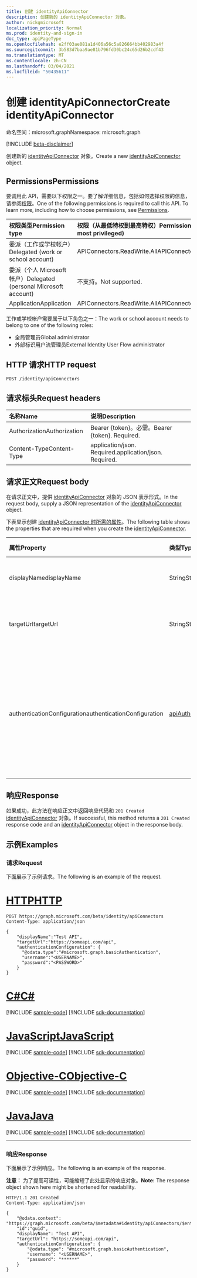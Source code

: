 ```yaml
---
title: 创建 identityApiConnector
description: 创建新的 identityApiConnector 对象。
author: nickgmicrosoft
localization_priority: Normal
ms.prod: identity-and-sign-in
doc_type: apiPageType
ms.openlocfilehash: e2ff03ae081a1d406a56c5a826664bb402983a4f
ms.sourcegitcommit: 3b583d7baa9ae81b796fd30bc24c65d26b2cdf43
ms.translationtype: MT
ms.contentlocale: zh-CN
ms.lasthandoff: 03/04/2021
ms.locfileid: "50435611"
---
```

# <a name="create-identityapiconnector"></a><span data-ttu-id="a804e-103">创建 identityApiConnector</span><span class="sxs-lookup"><span data-stu-id="a804e-103">Create identityApiConnector</span></span>

<span data-ttu-id="a804e-104">命名空间：microsoft.graph</span><span class="sxs-lookup"><span data-stu-id="a804e-104">Namespace: microsoft.graph</span></span>

[!INCLUDE [beta-disclaimer](../../includes/beta-disclaimer.md)]

<span data-ttu-id="a804e-105">创建新的 [identityApiConnector](../resources/identityapiconnector.md) 对象。</span><span class="sxs-lookup"><span data-stu-id="a804e-105">Create a new [identityApiConnector](../resources/identityapiconnector.md) object.</span></span>

## <a name="permissions"></a><span data-ttu-id="a804e-106">Permissions</span><span class="sxs-lookup"><span data-stu-id="a804e-106">Permissions</span></span>

<span data-ttu-id="a804e-p101">要调用此 API，需要以下权限之一。要了解详细信息，包括如何选择权限的信息，请参阅[权限](/graph/permissions-reference)。</span><span class="sxs-lookup"><span data-stu-id="a804e-p101">One of the following permissions is required to call this API. To learn more, including how to choose permissions, see [Permissions](/graph/permissions-reference).</span></span>

| <span data-ttu-id="a804e-109">权限类型</span><span class="sxs-lookup"><span data-stu-id="a804e-109">Permission type</span></span>                        | <span data-ttu-id="a804e-110">权限（从最低特权到最高特权）</span><span class="sxs-lookup"><span data-stu-id="a804e-110">Permissions (from least to most privileged)</span></span> |
| :------------------------------------- | :------------------------------------------ |
| <span data-ttu-id="a804e-111">委派（工作或学校帐户）</span><span class="sxs-lookup"><span data-stu-id="a804e-111">Delegated (work or school account)</span></span>     | <span data-ttu-id="a804e-112">APIConnectors.ReadWrite.All</span><span class="sxs-lookup"><span data-stu-id="a804e-112">APIConnectors.ReadWrite.All</span></span> |
| <span data-ttu-id="a804e-113">委派（个人 Microsoft 帐户）</span><span class="sxs-lookup"><span data-stu-id="a804e-113">Delegated (personal Microsoft account)</span></span> | <span data-ttu-id="a804e-114">不支持。</span><span class="sxs-lookup"><span data-stu-id="a804e-114">Not supported.</span></span>  |
| <span data-ttu-id="a804e-115">Application</span><span class="sxs-lookup"><span data-stu-id="a804e-115">Application</span></span>                            | <span data-ttu-id="a804e-116">APIConnectors.ReadWrite.All</span><span class="sxs-lookup"><span data-stu-id="a804e-116">APIConnectors.ReadWrite.All</span></span> |

<span data-ttu-id="a804e-117">工作或学校帐户需要属于以下角色之一：</span><span class="sxs-lookup"><span data-stu-id="a804e-117">The work or school account needs to belong to one of the following roles:</span></span>

* <span data-ttu-id="a804e-118">全局管理员</span><span class="sxs-lookup"><span data-stu-id="a804e-118">Global administrator</span></span>
* <span data-ttu-id="a804e-119">外部标识用户流管理员</span><span class="sxs-lookup"><span data-stu-id="a804e-119">External Identity User Flow administrator</span></span>

## <a name="http-request"></a><span data-ttu-id="a804e-120">HTTP 请求</span><span class="sxs-lookup"><span data-stu-id="a804e-120">HTTP request</span></span>

<!-- {
  "blockType": "ignored"
}
-->

```http
POST /identity/apiConnectors
```

## <a name="request-headers"></a><span data-ttu-id="a804e-121">请求标头</span><span class="sxs-lookup"><span data-stu-id="a804e-121">Request headers</span></span>

| <span data-ttu-id="a804e-122">名称</span><span class="sxs-lookup"><span data-stu-id="a804e-122">Name</span></span>          | <span data-ttu-id="a804e-123">说明</span><span class="sxs-lookup"><span data-stu-id="a804e-123">Description</span></span>                 |
| :------------ | :-------------------------- |
| <span data-ttu-id="a804e-124">Authorization</span><span class="sxs-lookup"><span data-stu-id="a804e-124">Authorization</span></span> | <span data-ttu-id="a804e-p102">Bearer {token}。必需。</span><span class="sxs-lookup"><span data-stu-id="a804e-p102">Bearer {token}. Required.</span></span>   |
| <span data-ttu-id="a804e-127">Content-Type</span><span class="sxs-lookup"><span data-stu-id="a804e-127">Content-Type</span></span>  | <span data-ttu-id="a804e-p103">application/json. Required.</span><span class="sxs-lookup"><span data-stu-id="a804e-p103">application/json. Required.</span></span> |

## <a name="request-body"></a><span data-ttu-id="a804e-130">请求正文</span><span class="sxs-lookup"><span data-stu-id="a804e-130">Request body</span></span>

<span data-ttu-id="a804e-131">在请求正文中，提供 [identityApiConnector](../resources/identityapiconnector.md) 对象的 JSON 表示形式。</span><span class="sxs-lookup"><span data-stu-id="a804e-131">In the request body, supply a JSON representation of the [identityApiConnector](../resources/identityapiconnector.md) object.</span></span>

<span data-ttu-id="a804e-132">下表显示创建 [identityApiConnector 时所需的属性](../resources/identityapiconnector.md)。</span><span class="sxs-lookup"><span data-stu-id="a804e-132">The following table shows the properties that are required when you create the [identityApiConnector](../resources/identityapiconnector.md).</span></span>

|<span data-ttu-id="a804e-133">属性</span><span class="sxs-lookup"><span data-stu-id="a804e-133">Property</span></span>|<span data-ttu-id="a804e-134">类型</span><span class="sxs-lookup"><span data-stu-id="a804e-134">Type</span></span>|<span data-ttu-id="a804e-135">说明</span><span class="sxs-lookup"><span data-stu-id="a804e-135">Description</span></span>|
|:---|:---|:---|
|<span data-ttu-id="a804e-136">displayName</span><span class="sxs-lookup"><span data-stu-id="a804e-136">displayName</span></span>|<span data-ttu-id="a804e-137">String</span><span class="sxs-lookup"><span data-stu-id="a804e-137">String</span></span>| <span data-ttu-id="a804e-138">API 连接器的名称。</span><span class="sxs-lookup"><span data-stu-id="a804e-138">The name of the API connector.</span></span> |
|<span data-ttu-id="a804e-139">targetUrl</span><span class="sxs-lookup"><span data-stu-id="a804e-139">targetUrl</span></span>|<span data-ttu-id="a804e-140">String</span><span class="sxs-lookup"><span data-stu-id="a804e-140">String</span></span>| <span data-ttu-id="a804e-141">要调用的 API 终结点的 URL。</span><span class="sxs-lookup"><span data-stu-id="a804e-141">The URL of the API endpoint to call.</span></span> |
|<span data-ttu-id="a804e-142">authenticationConfiguration</span><span class="sxs-lookup"><span data-stu-id="a804e-142">authenticationConfiguration</span></span>|[<span data-ttu-id="a804e-143">apiAuthenticationConfigurationBase</span><span class="sxs-lookup"><span data-stu-id="a804e-143">apiAuthenticationConfigurationBase</span></span>](../resources/apiauthenticationconfigurationbase.md)|<span data-ttu-id="a804e-144">描述用于调用 API 的身份验证配置详细信息的对象。</span><span class="sxs-lookup"><span data-stu-id="a804e-144">The object which describes the authentication configuration details for calling the API.</span></span> <span data-ttu-id="a804e-145">仅 [支持基本](../resources/basicauthentication.md) 身份验证。</span><span class="sxs-lookup"><span data-stu-id="a804e-145">Only [Basic authentication](../resources/basicauthentication.md) is supported.</span></span>|

## <a name="response"></a><span data-ttu-id="a804e-146">响应</span><span class="sxs-lookup"><span data-stu-id="a804e-146">Response</span></span>

<span data-ttu-id="a804e-147">如果成功，此方法在响应正文中返回响应代码和 `201 Created` [identityApiConnector](../resources/identityapiconnector.md) 对象。</span><span class="sxs-lookup"><span data-stu-id="a804e-147">If successful, this method returns a `201 Created` response code and an [identityApiConnector](../resources/identityapiconnector.md) object in the response body.</span></span>

## <a name="examples"></a><span data-ttu-id="a804e-148">示例</span><span class="sxs-lookup"><span data-stu-id="a804e-148">Examples</span></span>

### <a name="request"></a><span data-ttu-id="a804e-149">请求</span><span class="sxs-lookup"><span data-stu-id="a804e-149">Request</span></span>

<span data-ttu-id="a804e-150">下面展示了示例请求。</span><span class="sxs-lookup"><span data-stu-id="a804e-150">The following is an example of the request.</span></span>


# <a name="http"></a>[<span data-ttu-id="a804e-151">HTTP</span><span class="sxs-lookup"><span data-stu-id="a804e-151">HTTP</span></span>](#tab/http)
<!-- {
  "blockType": "request",
  "name": "create_identityapiconnector"
}
-->

```http
POST https://graph.microsoft.com/beta/identity/apiConnectors
Content-Type: application/json

{
    "displayName":"Test API",
    "targetUrl":"https://someapi.com/api",
    "authenticationConfiguration": {
      "@odata.type":"#microsoft.graph.basicAuthentication",
      "username":"<USERNAME>",
      "password":"<PASSWORD>"
    }
}
```
# <a name="c"></a>[<span data-ttu-id="a804e-152">C#</span><span class="sxs-lookup"><span data-stu-id="a804e-152">C#</span></span>](#tab/csharp)
[!INCLUDE [sample-code](../includes/snippets/csharp/create-identityapiconnector-csharp-snippets.md)]
[!INCLUDE [sdk-documentation](../includes/snippets/snippets-sdk-documentation-link.md)]

# <a name="javascript"></a>[<span data-ttu-id="a804e-153">JavaScript</span><span class="sxs-lookup"><span data-stu-id="a804e-153">JavaScript</span></span>](#tab/javascript)
[!INCLUDE [sample-code](../includes/snippets/javascript/create-identityapiconnector-javascript-snippets.md)]
[!INCLUDE [sdk-documentation](../includes/snippets/snippets-sdk-documentation-link.md)]

# <a name="objective-c"></a>[<span data-ttu-id="a804e-154">Objective-C</span><span class="sxs-lookup"><span data-stu-id="a804e-154">Objective-C</span></span>](#tab/objc)
[!INCLUDE [sample-code](../includes/snippets/objc/create-identityapiconnector-objc-snippets.md)]
[!INCLUDE [sdk-documentation](../includes/snippets/snippets-sdk-documentation-link.md)]

# <a name="java"></a>[<span data-ttu-id="a804e-155">Java</span><span class="sxs-lookup"><span data-stu-id="a804e-155">Java</span></span>](#tab/java)
[!INCLUDE [sample-code](../includes/snippets/java/create-identityapiconnector-java-snippets.md)]
[!INCLUDE [sdk-documentation](../includes/snippets/snippets-sdk-documentation-link.md)]

---


### <a name="response"></a><span data-ttu-id="a804e-156">响应</span><span class="sxs-lookup"><span data-stu-id="a804e-156">Response</span></span>

<span data-ttu-id="a804e-157">下面展示了示例响应。</span><span class="sxs-lookup"><span data-stu-id="a804e-157">The following is an example of the response.</span></span>

<span data-ttu-id="a804e-158">**注意：** 为了提高可读性，可能缩短了此处显示的响应对象。</span><span class="sxs-lookup"><span data-stu-id="a804e-158">**Note:** The response object shown here might be shortened for readability.</span></span>

<!-- {
  "blockType": "response",
  "truncated": true,
  "@odata.type": "microsoft.graph.identityApiConnector"
}
-->

```http
HTTP/1.1 201 Created
Content-Type: application/json

{
    "@odata.context": "https://graph.microsoft.com/beta/$metadata#identity/apiConnectors/$entity",
    "id":"guid",
    "displayName": "Test API",
    "targetUrl": "https://someapi.com/api",
    "authenticationConfiguration": {
        "@odata.type": "#microsoft.graph.basicAuthentication",
        "username": "<USERNAME>",
        "password": "******"
    }
}
```
